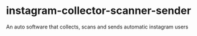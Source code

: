 # instagram-collector-scanner-sender
An auto software that collects, scans and sends automatic instagram users
